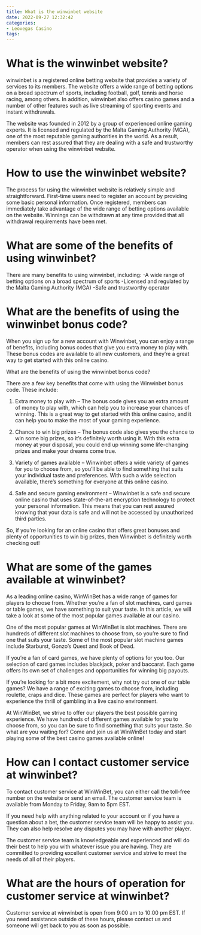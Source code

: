 ```yaml
---
title: What is the winwinbet website
date: 2022-09-27 12:32:42
categories:
- Leovegas Casino
tags:
---
```



#  What is the winwinbet website?

winwinbet is a registered online betting website that provides a variety of
services to its members. The website offers a wide range of betting options on a
broad spectrum of sports, including football, golf, tennis and horse racing, among others. In addition, winwinbet also offers casino games and a number of other features
such as live streaming of sporting events and instant withdrawals.

The website was founded in 2012 by a group of experienced online gaming experts. It is licensed and regulated by the Malta Gaming Authority (MGA), one of the most reputable gaming authorities in the world. As a result, members can rest assured that they are dealing with a safe and trustworthy operator when using the winwinbet website.

# How to use the winwinbet website?

The process for using the winwinbet website is relatively simple and straightforward. First-time users need to register an account by providing some basic personal information. Once registered, members can immediately take advantage of the wide range of betting options available on the website. Winnings can be withdrawn at any time provided that all withdrawal requirements have been met.

# What are some of the benefits of using winwinbet?

There are many benefits to using winwinbet, including: 
-A wide range of betting options on a broad spectrum of sports 
-Licensed and regulated by the Malta Gaming Authority (MGA) 
-Safe and trustworthy operator

#  What are the benefits of using the winwinbet bonus code?

When you sign up for a new account with Winwinbet, you can enjoy a range of benefits, including bonus codes that give you extra money to play with. These bonus codes are available to all new customers, and they’re a great way to get started with this online casino.

What are the benefits of using the winwinbet bonus code?

There are a few key benefits that come with using the Winwinbet bonus code. These include:

1. Extra money to play with – The bonus code gives you an extra amount of money to play with, which can help you to increase your chances of winning. This is a great way to get started with this online casino, and it can help you to make the most of your gaming experience.

2. Chance to win big prizes – The bonus code also gives you the chance to win some big prizes, so it’s definitely worth using it. With this extra money at your disposal, you could end up winning some life-changing prizes and make your dreams come true.

3. Variety of games available – Winwinbet offers a wide variety of games for you to choose from, so you’ll be able to find something that suits your individual taste and preferences. With such a wide selection available, there’s something for everyone at this online casino.

4. Safe and secure gaming environment – Winwinbet is a safe and secure online casino that uses state-of-the-art encryption technology to protect your personal information. This means that you can rest assured knowing that your data is safe and will not be accessed by unauthorized third parties.

So, if you’re looking for an online casino that offers great bonuses and plenty of opportunities to win big prizes, then Winwinbet is definitely worth checking out!

#  What are some of the games available at winwinbet?

As a leading online casino, WinWinBet has a wide range of games for players to choose from. Whether you’re a fan of slot machines, card games or table games, we have something to suit your taste. In this article, we will take a look at some of the most popular games available at our casino.

One of the most popular games at WinWinBet is slot machines. There are hundreds of different slot machines to choose from, so you’re sure to find one that suits your taste. Some of the most popular slot machine games include Starburst, Gonzo’s Quest and Book of Dead.

If you’re a fan of card games, we have plenty of options for you too. Our selection of card games includes blackjack, poker and baccarat. Each game offers its own set of challenges and opportunities for winning big payouts.

If you’re looking for a bit more excitement, why not try out one of our table games? We have a range of exciting games to choose from, including roulette, craps and dice. These games are perfect for players who want to experience the thrill of gambling in a live casino environment.

At WinWinBet, we strive to offer our players the best possible gaming experience. We have hundreds of different games available for you to choose from, so you can be sure to find something that suits your taste. So what are you waiting for? Come and join us at WinWinBet today and start playing some of the best casino games available online!

#  How can I contact customer service at winwinbet?

To contact customer service at WinWinBet, you can either call the toll-free number on the website or send an email. The customer service team is available from Monday to Friday, 9am to 5pm EST.

If you need help with anything related to your account or if you have a question about a bet, the customer service team will be happy to assist you. They can also help resolve any disputes you may have with another player.

The customer service team is knowledgeable and experienced and will do their best to help you with whatever issue you are having. They are committed to providing excellent customer service and strive to meet the needs of all of their players.

#  What are the hours of operation for customer service at winwinbet?

Customer service at winwinbet is open from 9:00 am to 10:00 pm EST. If you need assistance outside of these hours, please contact us and someone will get back to you as soon as possible.